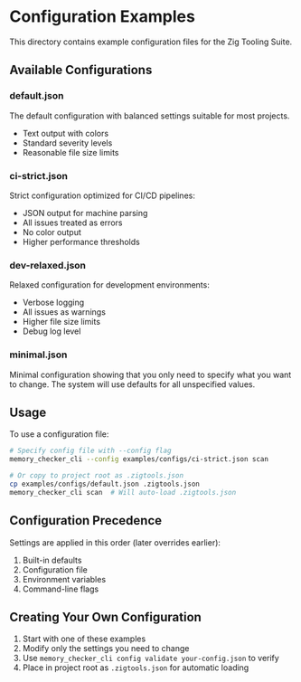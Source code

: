 # Configuration Examples

This directory contains example configuration files for the Zig Tooling Suite.

## Available Configurations

### default.json
The default configuration with balanced settings suitable for most projects.
- Text output with colors
- Standard severity levels
- Reasonable file size limits

### ci-strict.json
Strict configuration optimized for CI/CD pipelines:
- JSON output for machine parsing
- All issues treated as errors
- No color output
- Higher performance thresholds

### dev-relaxed.json
Relaxed configuration for development environments:
- Verbose logging
- All issues as warnings
- Higher file size limits
- Debug log level

### minimal.json
Minimal configuration showing that you only need to specify what you want to change.
The system will use defaults for all unspecified values.

## Usage

To use a configuration file:

```bash
# Specify config file with --config flag
memory_checker_cli --config examples/configs/ci-strict.json scan

# Or copy to project root as .zigtools.json
cp examples/configs/default.json .zigtools.json
memory_checker_cli scan  # Will auto-load .zigtools.json
```

## Configuration Precedence

Settings are applied in this order (later overrides earlier):
1. Built-in defaults
2. Configuration file
3. Environment variables
4. Command-line flags

## Creating Your Own Configuration

1. Start with one of these examples
2. Modify only the settings you need to change
3. Use `memory_checker_cli config validate your-config.json` to verify
4. Place in project root as `.zigtools.json` for automatic loading